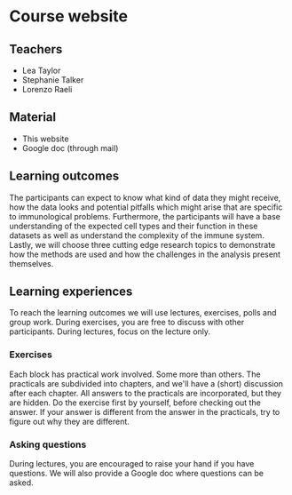 # Course website

## Teachers

- Lea Taylor
- Stephanie Talker
- Lorenzo Raeli

## Material

* This website
* Google doc (through mail)

## Learning outcomes

The participants can expect to know what kind of data they might receive, 
how the data looks and potential pitfalls which might arise that are 
specific to immunological problems. Furthermore, the participants will 
have a base understanding of the expected cell types and their function 
in these datasets as well as understand the complexity of the immune system. 
Lastly, we will choose three cutting edge research topics to demonstrate 
how the methods are used and how the challenges in the analysis present 
themselves. 

## Learning experiences

To reach the learning outcomes we will use lectures, exercises, polls and group work. During exercises, you are free to discuss with other participants. During lectures, focus on the lecture only.

### Exercises

Each block has practical work involved. Some more than others. The practicals are subdivided into chapters, and we'll have a (short) discussion after each chapter. All answers to the practicals are incorporated, but they are hidden. Do the exercise first by yourself, before checking out the answer. If your answer is different from the answer in the practicals, try to figure out why they are different.

### Asking questions
During lectures, you are encouraged to raise your hand if you have questions.
We will also provide a Google doc where questions can be asked.
